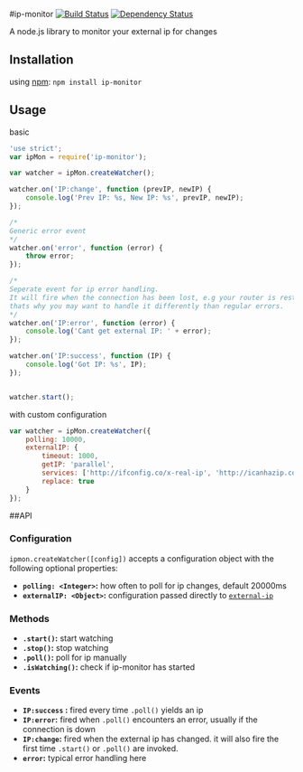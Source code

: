 #ip-monitor [![Build Status](https://travis-ci.org/J-Chaniotis/ip-monitor.svg)](https://travis-ci.org/J-Chaniotis/ip-monitor) [![Dependency Status](https://david-dm.org/j-Chaniotis/ip-monitor.svg)](https://david-dm.org/j-Chaniotis/ip-monitor)


A node.js library to monitor your external ip for changes

## Installation

using [npm](https://www.npmjs.org/package/ip-monitor): `npm install ip-monitor`

## Usage
basic
```javascript
'use strict';
var ipMon = require('ip-monitor');

var watcher = ipMon.createWatcher();

watcher.on('IP:change', function (prevIP, newIP) {
    console.log('Prev IP: %s, New IP: %s', prevIP, newIP);
});

/*
Generic error event
*/
watcher.on('error', function (error) {
    throw error;
});

/*
Seperate event for ip error handling.
It will fire when the connection has been lost, e.g your router is restarting,
thats why you may want to handle it differently than regular errors.
*/
watcher.on('IP:error', function (error) {
    console.log('Cant get external IP: ' + error);
});

watcher.on('IP:success', function (IP) {
    console.log('Got IP: %s', IP);
});


watcher.start();

```

with custom configuration
```javascript
var watcher = ipMon.createWatcher({
    polling: 10000,
    externalIP: {
        timeout: 1000,
        getIP: 'parallel',
        services: ['http://ifconfig.co/x-real-ip', 'http://icanhazip.com/'],
        replace: true
    }
});
```

##API

### Configuration
`ipmon.createWatcher([config])` accepts a configuration object with the following optional properties:
* <b>`polling: <Integer>`:</b> how often to poll for ip changes, default 20000ms
* <b>`externalIP: <Object>`:</b> configuration passed directly to [`external-ip`](https://github.com/J-Chaniotis/external-ip/blob/master/README.md)

### Methods
* <b>`.start()`:</b> start watching
* <b>`.stop()`:</b> stop watching
* <b>`.poll()`:</b> poll for ip manually
* <b>`.isWatching()`:</b> check if ip-monitor has started

### Events
* <b>`IP:success` :</b> fired every time `.poll()` yields an ip
* <b>`IP:error`:</b> fired when `.poll()` encounters an error, usually if the connection is down
* <b>`IP:change`:</b> fired when the external ip has changed. it will also fire the first time `.start()` or `.poll()` are invoked.
* <b>`error`:</b> typical error handling here
